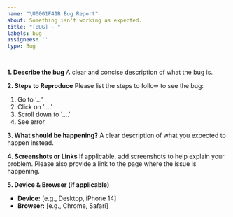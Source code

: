 ```yaml
---
name: "\U0001F41B Bug Report"
about: Something isn't working as expected.
title: "[BUG] - "
labels: bug
assignees: ''
type: Bug

---
```


**1. Describe the bug**
A clear and concise description of what the bug is.

**2. Steps to Reproduce**
Please list the steps to follow to see the bug:
1. Go to '...'
2. Click on '....'
3. Scroll down to '....'
4. See error

**3. What should be happening?**
A clear description of what you expected to happen instead.

**4. Screenshots or Links**
If applicable, add screenshots to help explain your problem. Please also provide a link to the page where the issue is happening.

**5. Device & Browser (if applicable)**
- **Device:** [e.g., Desktop, iPhone 14]
- **Browser:** [e.g., Chrome, Safari]
